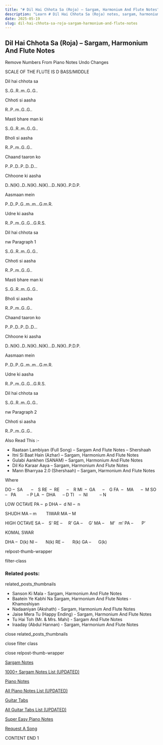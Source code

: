 ```yaml
---
title: "# Dil Hai Chhota Sa (Roja) – Sargam, Harmonium And Flute Notes"
description: "Learn # Dil Hai Chhota Sa (Roja) notes, sargam, harmonium notations and flute notes. Easy step-by-step tutorial for beginners."
date: 2025-05-19
slug: dil-hai-chhota-sa-roja-sargam-harmonium-and-flute-notes
---
```


## Dil Hai Chhota Sa (Roja) – Sargam, Harmonium And Flute Notes

Remove Numbers From Piano Notes
Undo Changes

SCALE OF THE FLUTE IS D BASS/MIDDLE

Dil hai chhota sa

S..G..R..m..G..G..

Chhoti si aasha

R..P..m..G..G..

Masti bhare man ki

S..G..R..m..G..G..

Bholi si aasha

R..P..m..G..G..

Chaand taaron ko

P..P..D..P..D..D…

Chhoone ki aasha

D..N(K)..D..N(K)..N(K)…D..N(K)..P.D.P.

Aasmaan mein

P..D..P..G..m..m…G.m.R.

Udne ki aasha

R..P..m..G..G…G.R.S.

Dil hai chhota sa

nw Paragraph 1

S..G..R..m..G..G..

Chhoti si aasha

R..P..m..G..G..

Masti bhare man ki

S..G..R..m..G..G..

Bholi si aasha

R..P..m..G..G..

Chaand taaron ko

P..P..D..P..D..D…

Chhoone ki aasha

D..N(K)..D..N(K)..N(K)…D..N(K)..P.D.P.

Aasmaan mein

P..D..P..G..m..m…G.m.R.

Udne ki aasha

R..P..m..G..G…G.R.S.

Dil hai chhota sa

S..G..R..m..G..G..

nw Paragraph 2

Chhoti si aasha

R..P..m..G..G..

Also Read This :-

* Raataan Lambiyan (Full Song) – Sargam And Flute Notes – Shershaah
* Itni Si Baat Hain (Azhar) – Sargam, Harmonium And Flute Notes
* Gulabi Aankhen (SANAM) – Sargam, Harmonium And Flute Notes
* Dil Ko Karaar Aaya – Sargam, Harmonium And Flute Notes
* Mann Bharryaa 2.0 (Shershaah) – Sargam, Harmonium And Flute Notes

Where

DO –  SA       –    S
RE  –  RE      –    R
MI  –  GA      –    G
FA  –   MA      –  M
SO  –   PA         – P
LA  –  DHA      – D
TI    –  NI          – N

LOW OCTAVE
PA –  p
DHA –  d
NI –  n

SHUDH MA – m        TIWAR MA – M

HIGH OCTAVE
SA –    S’
RE –     R’
GA –     G’
MA –     M’   m’
PA –       P’

KOMAL SWAR

DHA –  D(k)
NI –       N(k)
RE –       R(k)
GA –      G(k)

relpost-thumb-wrapper

filter-class

### Related posts:

related_posts_thumbnails

* Sanson Ki Mala - Sargam, Harmonium And Flute Notes
* Baatein Ye Kabhi Na Sargam, Harmonium And Flute Notes - Khamoshiyan
* Nadaaniyan (Akshath) - Sargam, Harmonium And Flute Notes
* Jaise Mera Tu (Happy Ending) - Sargam, Harmonium And Flute Notes
* Tu Hai Toh (Mr. & Mrs. Mahi) - Sargam And Flute Notes
* Iraaday (Abdul Hannan) - Sargam, Harmonium And Flute Notes

close related_posts_thumbnails

close filter class

close relpost-thumb-wrapper

[Sargam Notes](https://www.notationsworld.com/sargam-notes.html)

[1000+ Sargam Notes List (UPDATED)](https://www.notationsworld.com/all-songs-list-sargam-notes.html)

[Piano Notes](https://www.notationsworld.com/piano-notes.html)

[All Piano Notes List (UPDATED)](https://www.notationsworld.com/all-songs-list-piano-notes.html)

[Guitar Tabs](https://www.notationsworld.com/guitar-tabs.html)

[All Guitar Tabs List (UPDATED)](https://www.notationsworld.com/all-songs-list-guitar-tabs.html)

[Super Easy Piano Notes](https://studywall.in/)

[Request A Song](https://www.notationsworld.com/request-a-song.html)

CONTENT END 1

